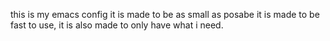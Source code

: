 this is my emacs config it is made to be as small as posabe it is made to be fast to use, it is also made to only have what i need. 
